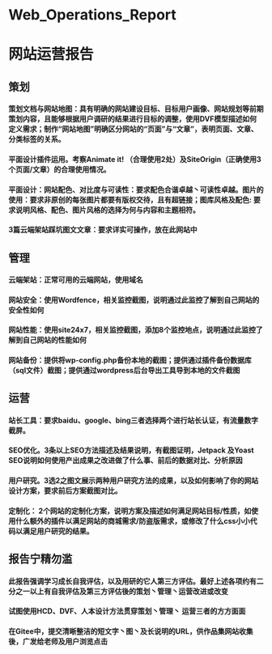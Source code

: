 # Web_Operations_Report
# 网站运营报告

## 策划
#### 策划文档与网站地图：具有明确的网站建设目标、目标用户画像、网站规划等前期策划内容，且能够根据用户调研的结果进行目标的调整，使用DVF模型描述如何定义需求；制作“网站地图”明确区分网站的“页面”与“文章”，表明页面、文章、分类标签的关系。

#### 平面设计插件运用。考察Animate it! （合理使用2处）及SiteOrigin（正确使用3个页面/文章）的合理使用情况。

#### 平面设计：网站配色、对比度与可读性：要求配色合谐卓越丶可读性卓越。图片的使用：要求非原创的每张图片都要有版权交待，且有超链接；图库风格及配色: 要求说明风格、配色、图片风格的选择为何与内容和主题相符。

#### 3篇云端架站踩坑图文文章：要求详实可操作，放在此网站中

## 管理
#### 云端架站：正常可用的云端网站，使用域名
#### 网站安全：使用Wordfence，相关监控截图，说明通过此监控了解到自己网站的安全性如何
#### 网站性能：使用site24x7，相关监控截图，添加8个监控地点，说明通过此监控了解到自己网站的性能如何
#### 网站备份：提供将wp-config.php备份本地的截图；提供通过插件备份数据库（sql文件）截图；提供通过wordpress后台导出工具导到本地的文件截图

## 运营
#### 站长工具：要求baidu、google、bing三者选择两个进行站长认证，有流量数字截屏。

#### SEO优化。3条以上SEO方法描述及结果说明，有截图证明，Jetpack 及Yoast SEO说明如何使用产出成果之改进做了什么事、前后的数据对比、分析原因

#### 用户研究。3选2之图文展示两种用户研究方法的成果，以及如何影响了你的网站设计方案，要求前后方案截图对比。

#### 定制化： 2个网站的定制化方案，说明方案及描述如何满足网站目标/性质，如使用什么额外的插件以满足网站的商城需求/防盗版需求，或修改了什么css小小代码以满足用户研究的结果。

## 报告宁精勿滥
#### 此报告强调学习成长自我评估，以及用研的它人第三方评估。最好上述各项约有二分之一以上有自我评估及第三方评估後的策划丶管理丶运营改进或改变
#### 试图使用HCD、DVF、人本设计方法贯穿策划丶管理丶 运营三者的方方面面
#### 在Gitee中，提交清晰整洁的短文字丶图丶及长说明的URL，供作品集网站收集後，广发给老师及用户浏览点击
